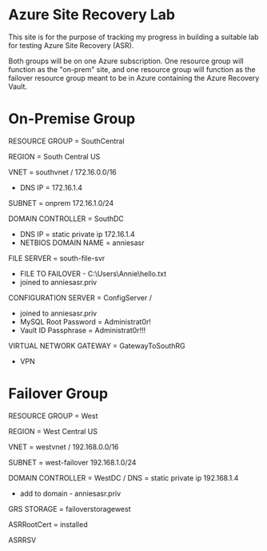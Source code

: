 # Azure Site Recovery Lab

This site is for the purpose of tracking my progress in building a suitable lab for testing Azure Site Recovery (ASR).

Both groups will be on one Azure subscription. One resource group will function as the "on-prem" site, and one resource group will function as the failover resource group meant to be in Azure containing the Azure Recovery Vault.

# On-Premise Group

RESOURCE GROUP = SouthCentral

REGION = South Central US 

VNET = southvnet / 172.16.0.0/16
 - DNS IP = 172.16.1.4

SUBNET = onprem 172.16.1.0/24

DOMAIN CONTROLLER = SouthDC 
 - DNS IP = static private ip 172.16.1.4
 - NETBIOS DOMAIN NAME = anniesasr

FILE SERVER = south-file-svr 
 - FILE TO FAILOVER - C:\Users\Annie\hello.txt
 - joined to anniesasr.priv

CONFIGURATION SERVER = ConfigServer / 
 - joined to anniesasr.priv
 - MySQL Root Password = Administrat0r!
 - Vault ID Passphrase = Administrat0r!!!

VIRTUAL NETWORK GATEWAY = GatewayToSouthRG
 - VPN

# Failover Group

RESOURCE GROUP = West

REGION = West Central US

VNET = westvnet / 192.168.0.0/16

SUBNET = west-failover 192.168.1.0/24

DOMAIN CONTROLLER = WestDC / DNS = static private ip 192.168.1.4
 - add to domain - anniesasr.priv

GRS STORAGE = failoverstoragewest

ASRRootCert =  installed

ASRRSV
